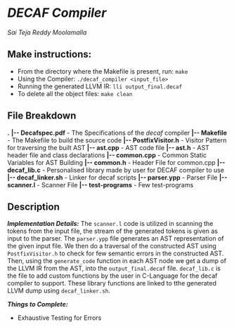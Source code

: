 # _DECAF Compiler_
_Sai Teja Reddy Moolamalla_

## Make instructions:

* From the directory where the Makefile is present, run:
	`make`
* Using the Compiler:
	`./decaf_compiler <input_file>`
* Running the generated LLVM IR:
	`lli output_final.decaf`
* To delete all the object files:
	`make clean`

## File Breakdown
**.**
**|-- Decafspec.pdf** - The Specifications of the _decaf_ compiler
**|-- Makefile** - The Makefile to build the source code
**|-- PostfixVisitor.h** - Visitor Pattern for traversing the built AST
**|-- ast.cpp** - AST code file
**|-- ast.h** - AST header file and class declarations
**|-- common.cpp** - Common Static Variables for AST Building
**|-- common.h** - Header File for common.cpp
**|-- decaf_lib.c** - Personalised library made by user for DECAF compiler to use
**|-- decaf_linker.sh** - Linker for decaf scripts
**|-- parser.ypp** - Parser File
**|-- scanner.l** - Scanner File
**|-- test-programs** - Few test-programs

## Description

**_Implementation Details:_** The `scanner.l` code is utilized in scanning the tokens from the input file, the stream of the generated tokens is given as input to the parser. The `parser.ypp` file generates an AST representation of the given input file. We then do a traversal of the constructed AST using `PostfixVisitor.h` to check for few semantic errors in the constructed AST. Then, using the `generate_code` function in each AST node we get a dump of the LLVM IR from the AST, into the `output_final.decaf` file. `decaf_lib.c` is the file to add custom functions by the user in C-Language for the decaf compiler to support. These library functions are linked to tthe generated LLVM dump using `decaf_linker.sh`.

**_Things to Complete:_**

- Exhaustive Testing for Errors
